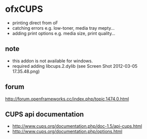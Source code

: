 # ofxCUPS
- printing direct from oF
- catching errors e.g. low-toner, media tray mepty…
- adding print options e.g. media size, print quality… 

## note
- this addon is not available for windows.
- required adding libcups.2.dylib (see Screen Shot 2012-03-05 17.35.48.png)


## forum
http://forum.openframeworks.cc/index.php/topic,1474.0.html

## CUPS api documentation
- http://www.cups.org/documentation.php/doc-1.5/api-cups.html
- http://www.cups.org/documentation.php/options.html





